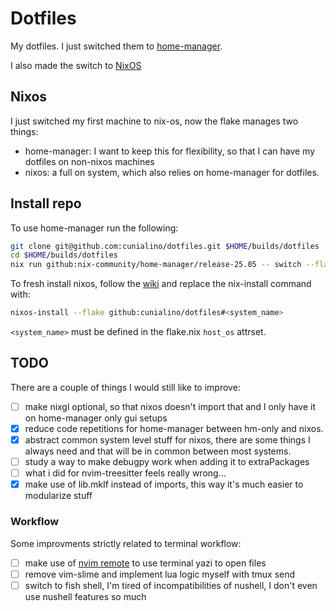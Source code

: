 # Dotfiles

My dotfiles. I just switched them to [home-manager](https://nix-community.github.io/home-manager/).

I also made the switch to [NixOS](https://nixos.org)

## Nixos 

I just switched my first machine to nix-os, now the flake manages two things:

- home-manager: I want to keep this for flexibility, so that I can have my dotfiles on non-nixos machines
- nixos: a full on system, which also relies on home-manager for dotfiles.

## Install repo 

To use home-manager run the following:

```bash
git clone git@github.com:cunialino/dotfiles.git $HOME/builds/dotfiles
cd $HOME/builds/dotfiles
nix run github:nix-community/home-manager/release-25.05 -- switch --flake .#gem
```

To fresh install nixos, follow the [wiki](https://nixos.wiki/wiki/NixOS_Installation_Guide) 
and replace the nix-install command with:

```bash
nixos-install --flake github:cunialino/dotfiles#<system_name>
```

`<system_name>` must be defined in the flake.nix `host_os` attrset.

## TODO 

There are a couple of things I would still like to improve:

- [ ] make nixgl optional, so that nixos doesn't import that and I only have it on home-manager only gui setups
- [x] reduce code repetitions for home-manager between hm-only and nixos.
- [x] abstract common system level stuff for nixos, there are some things I always need and that will be in common between most systems.
- [ ] study a way to make debugpy work when adding it to extraPackages
- [ ] what i did for nvim-treesitter feels really wrong...
- [x] make use of lib.mkIf instead of imports, this way it's much easier to modularize stuff

### Workflow

Some improvments strictly related to terminal workflow:

- [ ] make use of [nvim remote](https://neovim.io/doc/user/remote.html) to use terminal yazi to open files
- [ ] remove vim-slime and implement lua logic myself with tmux send
- [ ] switch to fish shell, I'm tired of incompatibilities of nushell, I don't even use nushell features so much
